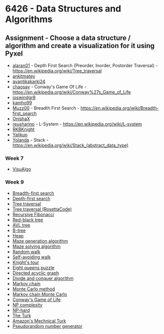 # 6426 - Data Structures and Algorithms


## Assignment - Choose a data structure / algorithm and create a visualization for it using Pyxel

* [alaran01](https://github.com/alaran01) - Depth First Search (Preorder, Inorder, Postorder Traversal) - https://en.wikipedia.org/wiki/Tree_traversal
* [ankitmatey](https://github.com/ankitmatey)
* [avantikakarki24](https://github.com/avantikakarki24)
* [chaosay](https://github.com/chaosay) - Conway's Game Of Life - https://en.wikipedia.org/wiki/Conway%27s_Game_of_Life
* [joswindgr8](https://github.com/joswindgr8)
* [kamho99](https://github.com/kamho99)
* [Muzz00](https://github.com/Muzz00) - Breadth First Search - https://en.wikipedia.org/wiki/Breadth-first_search
* [OnishaX](https://github.com/OnishaX)
* [reusharino](https://github.com/reusharino) - L-System - https://en.wikipedia.org/wiki/L-system
* [RKBKnight](https://github.com/RKBKnight)
* [Yalikun](https://github.com/Yalikun)
* [Yolanda](https://github.com/YolandaYUYAN) - Stack - https://en.wikipedia.org/wiki/Stack_(abstract_data_type)


### Week 7
* [VisuAlgo](https://visualgo.net/)


### Week 9


* [Breadth-first search](https://en.wikipedia.org/wiki/Breadth-first_search)
* [Depth-first search](https://en.wikipedia.org/wiki/Depth-first_search)
* [Tree traversal](https://en.wikipedia.org/wiki/Tree_traversal)
* [Tree traversal (RosettaCode)](https://rosettacode.org/wiki/Tree_traversal)
* [Recursive Fibonacci](https://medium.com/launch-school/recursive-fibonnaci-method-explained-d82215c5498e)
* [Red-black tree](https://en.wikipedia.org/wiki/Red%E2%80%93black_tree)
* [AVL tree](https://en.wikipedia.org/wiki/AVL_tree)
* [B-tree](https://en.wikipedia.org/wiki/B-tree)
* [Heap](https://en.wikipedia.org/wiki/Heap_(data_structure))
* [Maze generation algorithm](https://en.wikipedia.org/wiki/Maze_generation_algorithm)
* [Maze solving algorithm](https://en.wikipedia.org/wiki/Maze_solving_algorithm)
* [Random walk](https://en.wikipedia.org/wiki/Random_walk)
* [Self-avoiding walk](https://en.wikipedia.org/wiki/Self-avoiding_walk)
* [Knight's tour](https://en.wikipedia.org/wiki/Knight%27s_tour)
* [Eight queens puzzle](https://en.wikipedia.org/wiki/Eight_queens_puzzle)
* [Directed acyclic graph](https://en.wikipedia.org/wiki/Directed_acyclic_graph)
* [Divide and conquer algorithm](https://en.wikipedia.org/wiki/Divide-and-conquer_algorithm)
* [Markov chain](https://en.wikipedia.org/wiki/Markov_chain)
* [Monte Carlo method](https://en.wikipedia.org/wiki/Monte_Carlo_method)
* [Markov chain Monte Carlo](https://en.wikipedia.org/wiki/Markov_chain_Monte_Carlo)
* [Conway's Game of Life](https://en.wikipedia.org/wiki/Conway%27s_Game_of_Life)
* [NP complexity](https://en.wikipedia.org/wiki/NP_(complexity))
* [NP-hard](https://en.wikipedia.org/wiki/NP-hard)
* [The Turk](https://en.wikipedia.org/wiki/The_Turk)
* [Amazon's Mechnical Turk](https://www.mturk.com/)
* [Pseudorandom number generator](https://en.wikipedia.org/wiki/Pseudorandom_number_generator)
